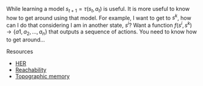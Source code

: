 While learning a model $s_{t+1} = \tau(s_t, a_t)$ is useful. It is more useful to know how to get around using that model. For example, I want to get to $s^k$, how can I do that considering I am in another state, $s^i$? Want a function $f(s^i, s^k) \to \{a1, a_2, \dots, a_n\}$ that outputs a sequence of actions. You need to know how to get around...

Resources

- [HER](https://arxiv.org/abs/1707.01495)
- [Reachability](https://arxiv.org/abs/1810.02274)
- [Topographic memory](https://arxiv.org/abs/1803.00653)
